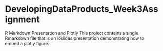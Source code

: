 # DevelopingDataProducts_Week3Assignment
R Markdown Presentation and Plotly
This project contains a single Rmarkdown file that is an ioslides presentation demonstrating how to embed a plotly figure.
